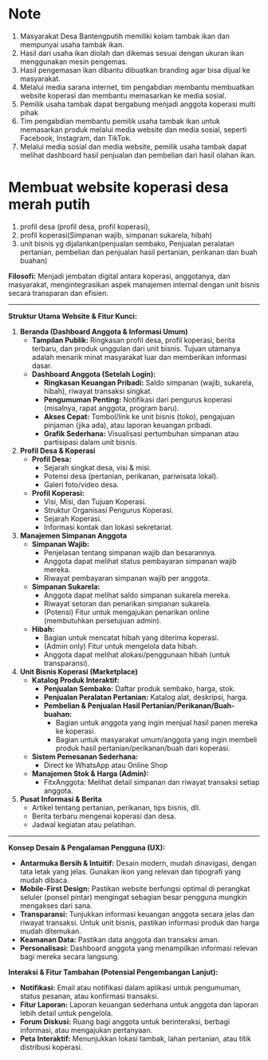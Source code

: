 # Note

1. Masyarakat Desa Bantengputih memiliki kolam tambak ikan dan mempunyai usaha tambak ikan.
2. Hasil dari usaha ikan diolah dan dikemas sesuai dengan ukuran ikan menggunakan mesin pengemas.
3. Hasil pengemasan ikan dibantu dibuatkan branding agar bisa dijual ke masyarakat.
4. Melalui media sarana internet, tim pengabdian membantu membuatkan website koperasi dan membantu memasarkan ke media sosial.
5. Pemilik usaha tambak dapat bergabung menjadi anggota koperasi multi pihak
6. Tim pengabdian membantu pemilik usaha tambak ikan untuk memasarkan produk melalui media website dan media sosial, seperti Facebook, Instagram, dan TikTok.
7. Melalui media sosial dan media website, pemilik usaha tambak dapat melihat dashboard hasil penjualan dan pembelian dari hasil olahan ikan.

# Membuat website koperasi desa merah putih

1. profil desa (profil desa, profil koperasi),
2. profil koperasi(Simpanan wajib, simpanan sukarela, hibah)
3. unit bisnis yg dijalankan(penjualan sembako, Penjualan peralatan pertanian, pembelian dan penjualan hasil pertanian, perikanan dan buah buahan)

**Filosofi:** Menjadi jembatan digital antara koperasi, anggotanya, dan masyarakat, mengintegrasikan aspek manajemen internal dengan unit bisnis secara transparan dan efisien.

---

**Struktur Utama Website & Fitur Kunci:**

1. **Beranda (Dashboard Anggota & Informasi Umum)**
   * **Tampilan Publik:** Ringkasan profil desa, profil koperasi, berita terbaru, dan produk unggulan dari unit bisnis. Tujuan utamanya adalah menarik minat masyarakat luar dan memberikan informasi dasar.
   * **Dashboard Anggota (Setelah Login):**
     * **Ringkasan Keuangan Pribadi:** Saldo simpanan (wajib, sukarela, hibah), riwayat transaksi singkat.
     * **Pengumuman Penting:** Notifikasi dari pengurus koperasi (misalnya, rapat anggota, program baru).
     * **Akses Cepat:** Tombol/link ke unit bisnis (toko), pengajuan pinjaman (jika ada), atau laporan keuangan pribadi.
     * **Grafik Sederhana:** Visualisasi pertumbuhan simpanan atau partisipasi dalam unit bisnis.
2. **Profil Desa & Koperasi**
   * **Profil Desa:**
     * Sejarah singkat desa, visi & misi.
     * Potensi desa (pertanian, perikanan, pariwisata lokal).
     * Galeri foto/video desa.
   * **Profil Koperasi:**
     * Visi, Misi, dan Tujuan Koperasi.
     * Struktur Organisasi Pengurus Koperasi.
     * Sejarah Koperasi.
     * Informasi kontak dan lokasi sekretariat.
3. **Manajemen Simpanan Anggota**
   * **Simpanan Wajib:**
     * Penjelasan tentang simpanan wajib dan besarannya.
     * Anggota dapat melihat status pembayaran simpanan wajib mereka.
     * Riwayat pembayaran simpanan wajib per anggota.
   * **Simpanan Sukarela:**
     * Anggota dapat melihat saldo simpanan sukarela mereka.
     * Riwayat setoran dan penarikan simpanan sukarela.
     * (Potensi) Fitur untuk mengajukan penarikan online (membutuhkan persetujuan admin).
   * **Hibah:**
     * Bagian untuk mencatat hibah yang diterima koperasi.
     * (Admin only) Fitur untuk mengelola data hibah.
     * Anggota dapat melihat alokasi/penggunaan hibah (untuk transparansi).
4. **Unit Bisnis Koperasi (Marketplace)**
   * **Katalog Produk Interaktif:**
     * **Penjualan Sembako:** Daftar produk sembako, harga, stok.
     * **Penjualan Peralatan Pertanian:** Katalog alat, deskripsi, harga.
     * **Pembelian & Penjualan Hasil Pertanian/Perikanan/Buah-buahan:**
       * Bagian untuk anggota yang ingin menjual hasil panen mereka ke koperasi.
       * Bagian untuk masyarakat umum/anggota yang ingin membeli produk hasil pertanian/perikanan/buah dari koperasi.
   * **Sistem Pemesanan Sederhana:**
     * Direct ke WhatsApp atau Online Shop
   * **Manajemen Stok & Harga (Admin):**
     * FitxAnggota: Melihat detail simpanan dan riwayat transaksi setiap anggota.
5. **Pusat Informasi & Berita**
   * Artikel tentang pertanian, perikanan, tips bisnis, dll.
   * Berita terbaru mengenai koperasi dan desa.
   * Jadwal kegiatan atau pelatihan.

---

**Konsep Desain & Pengalaman Pengguna (UX):**

* **Antarmuka Bersih & Intuitif:** Desain modern, mudah dinavigasi, dengan tata letak yang jelas. Gunakan ikon yang relevan dan tipografi yang mudah dibaca.
* **Mobile-First Design:** Pastikan website berfungsi optimal di perangkat seluler (ponsel pintar) mengingat sebagian besar pengguna mungkin mengakses dari sana.
* **Transparansi:** Tunjukkan informasi keuangan anggota secara jelas dan riwayat transaksi. Untuk unit bisnis, pastikan informasi produk dan harga mudah ditemukan.
* **Keamanan Data:** Pastikan data anggota dan transaksi aman.
* **Personalisasi:** Dashboard anggota yang menampilkan informasi relevan bagi mereka secara langsung.

**Interaksi & Fitur Tambahan (Potensial Pengembangan Lanjut):**

* **Notifikasi:** Email atau notifikasi dalam aplikasi untuk pengumuman, status pesanan, atau konfirmasi transaksi.
* **Fitur Laporan:** Laporan keuangan sederhana untuk anggota dan laporan lebih detail untuk pengelola.
* **Forum Diskusi:** Ruang bagi anggota untuk berinteraksi, berbagi informasi, atau mengajukan pertanyaan.
* **Peta Interaktif:** Menunjukkan lokasi tambak, lahan pertanian, atau titik distribusi koperasi.
